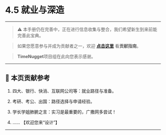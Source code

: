# 4.5 就业与深造

---

> ⚠️ 本手册仍在完善中，正在进行信息收集与整合，我们希望新生到来前能完善此宝典。  

> 如果您愿意参与并成为贡献者之一，欢迎 **[点击这里](/CONTRIBUTING.md)** 看**贡献指南**。

> **TimeNugget**项目组在此向您表示感谢。

---

## 📌 本页贡献参考 

1. 四大、银行、快消、互联网公司等：就业路径与准备。

2. 考研、考公、出国：路径选择与申请经验。

3. 学长学姐肺腑之言：实习是最重要的，广撒网多尝试！

4. ……  【欢迎您来“设计”】

---
